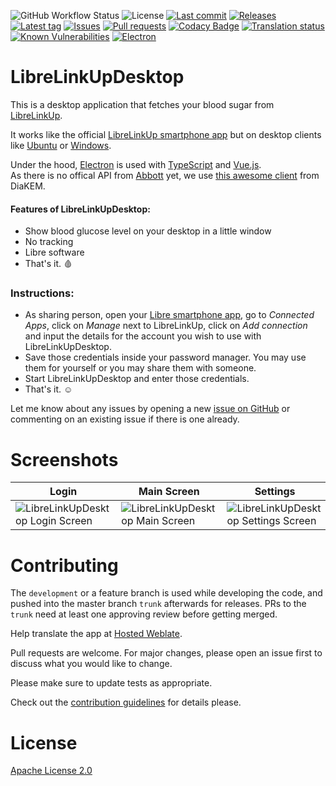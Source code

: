 ![GitHub Workflow Status](https://img.shields.io/github/workflow/status/Crazy-Marvin/LibreLinkUpDesktop/ci)
![License](https://img.shields.io/github/license/Crazy-Marvin/LibreLinkUpDesktop.svg)
[![Last commit](https://img.shields.io/github/last-commit/Crazy-Marvin/LibreLinkUpDesktop.svg?style=flat)](https://github.com/Crazy-Marvin/LibreLinkUpDesktop/commits)
[![Releases](https://img.shields.io/github/downloads/Crazy-Marvin/LibreLinkUpDesktop/total.svg?style=flat)](https://github.com/Crazy-Marvin/LibreLinkUpDesktop/releases)
[![Latest tag](https://img.shields.io/github/tag/Crazy-Marvin/LibreLinkUpDesktop.svg?style=flat)](https://github.com/Crazy-Marvin/LibreLinkUpDesktop/tags)
[![Issues](https://img.shields.io/github/issues/Crazy-Marvin/LibreLinkUpDesktop.svg?style=flat)](https://github.com/Crazy-Marvin/LibreLinkUpDesktop/issues)
[![Pull requests](https://img.shields.io/github/issues-pr/Crazy-Marvin/LibreLinkUpDesktop.svg?style=flat)](https://github.com/Crazy-Marvin/LibreLinkUpDesktop/pulls)
[![Codacy Badge](https://app.codacy.com/project/badge/Grade/ee372082360f422d933079be116bb554)](https://app.codacy.com/gh/Crazy-Marvin/LibreLinkUpDesktop/dashboard?utm_source=gh&utm_medium=referral&utm_content=&utm_campaign=Badge_grade)
[![Translation status](https://hosted.weblate.org/widget/librelinkupdesktop/librelinkupdesktop/svg-badge.svg)](https://hosted.weblate.org/engage/librelinkupdesktop/)
[![Known Vulnerabilities](https://snyk.io/test/github/Crazy-Marvin/LibreLinkUpDesktop/badge.svg?targetFile=app%2Fbuild.gradle)](https://snyk.io/test/github/Crazy-Marvin/LibreLinkUpDesktop?targetFile=package.json)
[![Electron](https://img.shields.io/badge/-Electron-blue?logo=electron&?labelColor=white&link=https%3A%2F%2Fwww.electronjs.org%2F)](https://www.electronjs.org/)


# LibreLinkUpDesktop
This is a desktop application that fetches your blood sugar from [LibreLinkUp](https://librelinkup.com/).

It works like the official [LibreLinkUp smartphone app](https://play.google.com/store/apps/details?id=org.nativescript.LibreLinkUp) but on desktop clients like [Ubuntu](https://www.ubuntu.com/desktop/) or [Windows](https://www.windows.com/).

Under the hood, [Electron](https://www.electronjs.org/) is used with [TypeScript](https://www.typescriptlang.org/) and [Vue.js](https://vuejs.org/).   
As there is no offical API from [Abbott](https://www.freestyle.abbott/) yet, we use [this awesome client](https://github.com/DiaKEM/libre-link-up-api-client) from DiaKEM.

#### Features of LibreLinkUpDesktop:
- Show blood glucose level on your desktop in a little window
- No tracking
- Libre software
- That's it. 🩸

### Instructions:
  - As sharing person, open your [Libre smartphone app](https://play.google.com/store/apps/details?id=com.freestylelibre3.app.de), go to _Connected Apps_, click on _Manage_ next to LibreLinkUp, click on _Add connection_ and input the details for the account you wish to use with LibreLinkUpDesktop.
  - Save those credentials inside your password manager. You may use them for yourself or you may share them with someone.
  - Start LibreLinkUpDesktop and enter those credentials.
  - That's it. ☺️
 
  Let me know about any issues by opening a new [issue on GitHub](https://github.com/Crazy-Marvin/LibreLinkUpDesktop/issues) or commenting on an existing issue if there is one already.

# Screenshots

Login | Main Screen | Settings
------------ | ------------- | -------------
![LibreLinkUpDesktop Login Screen](https://user-images.githubusercontent.com/15004217/112770031-dfa09e80-9024-11eb-983a-202d5166e958.jpg) | ![LibreLinkUpDesktop Main Screen](https://user-images.githubusercontent.com/15004217/112770033-e0393500-9024-11eb-97f6-20c13323dea0.jpg) | ![LibreLinkUpDesktop Settings Screen](https://user-images.githubusercontent.com/15004217/112770035-e0d1cb80-9024-11eb-9d24-62cea5d88b31.jpg)

# Contributing

The ```development``` or a feature branch is used while developing the code, and pushed into the master branch ```trunk``` afterwards for releases.
PRs to the ```trunk``` need at least one approving review before getting merged.

Help translate the app at [Hosted Weblate](https://hosted.weblate.org/engage/librelinkupdesktop/).

Pull requests are welcome. For major changes, please open an issue first to discuss what you would like to change.

Please make sure to update tests as appropriate.

Check out the [contribution guidelines](https://github.com/Crazy-Marvin/LibreLinkUpDesktop/blob/trunk/.github/CONTRIBUTING.md) for details please.

# License

[Apache License 2.0](https://www.apache.org/licenses/LICENSE-2.0)
